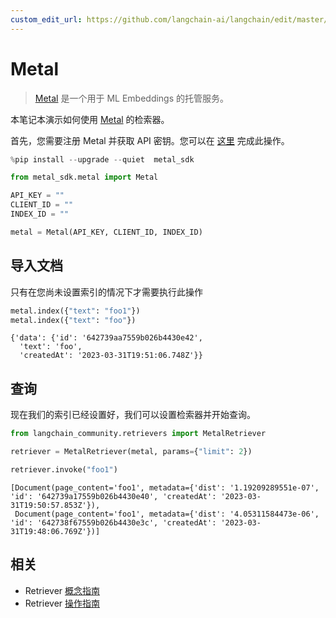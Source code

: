 ```yaml
---
custom_edit_url: https://github.com/langchain-ai/langchain/edit/master/docs/docs/integrations/retrievers/metal.ipynb
---
```


# Metal

>[Metal](https://github.com/getmetal/metal-python) 是一个用于 ML Embeddings 的托管服务。

本笔记本演示如何使用 [Metal](https://docs.getmetal.io/introduction) 的检索器。

首先，您需要注册 Metal 并获取 API 密钥。您可以在 [这里](https://docs.getmetal.io/misc-create-app) 完成此操作。

```python
%pip install --upgrade --quiet  metal_sdk
```

```python
from metal_sdk.metal import Metal

API_KEY = ""
CLIENT_ID = ""
INDEX_ID = ""

metal = Metal(API_KEY, CLIENT_ID, INDEX_ID)
```

## 导入文档

只有在您尚未设置索引的情况下才需要执行此操作


```python
metal.index({"text": "foo1"})
metal.index({"text": "foo"})
```



```output
{'data': {'id': '642739aa7559b026b4430e42',
  'text': 'foo',
  'createdAt': '2023-03-31T19:51:06.748Z'}}
```

## 查询

现在我们的索引已经设置好，我们可以设置检索器并开始查询。

```python
from langchain_community.retrievers import MetalRetriever
```

```python
retriever = MetalRetriever(metal, params={"limit": 2})
```

```python
retriever.invoke("foo1")
```

```output
[Document(page_content='foo1', metadata={'dist': '1.19209289551e-07', 'id': '642739a17559b026b4430e40', 'createdAt': '2023-03-31T19:50:57.853Z'}),
 Document(page_content='foo1', metadata={'dist': '4.05311584473e-06', 'id': '642738f67559b026b4430e3c', 'createdAt': '2023-03-31T19:48:06.769Z'})]
```

## 相关

- Retriever [概念指南](/docs/concepts/#retrievers)
- Retriever [操作指南](/docs/how_to/#retrievers)